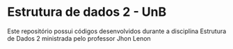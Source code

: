 # Estrutura de dados 2 - UnB

Este repositório possui códigos desenvolvidos durante a disciplina Estrutura de Dados 2 ministrada pelo professor Jhon Lenon
